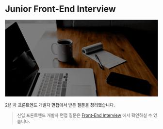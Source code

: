 # Junior Front-End Interview

![cover](./docs/img/cover.png)

2년 차 프론트엔드 개발자 면접에서 받은 질문을 정리했습니다.

> 신입 프론트엔드 개발자 면접 질문은 [Front-End Interview](https://fe-interview-mnxmnz.vercel.app) 에서 확인하실 수 있습니다.
